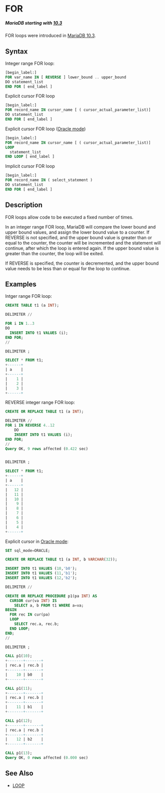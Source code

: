 # FOR

##### MariaDB starting with [10.3](/kb/en/what-is-mariadb-103/)

FOR loops were introduced in [MariaDB 10.3](/kb/en/what-is-mariadb-103/).

## Syntax

Integer range FOR loop:

```sql
[begin_label:]
FOR var_name IN [ REVERSE ] lower_bound .. upper_bound
DO statement_list
END FOR [ end_label ]
```

Explicit cursor FOR loop

```sql
[begin_label:]
FOR record_name IN cursor_name [ ( cursor_actual_parameter_list)]
DO statement_list
END FOR [ end_label ]
```

Explicit cursor FOR loop ([Oracle mode](/kb/en/sql_modeoracle/))

```sql
[begin_label:]
FOR record_name IN cursor_name [ ( cursor_actual_parameter_list)]
LOOP
  statement_list
END LOOP [ end_label ]
```

Implicit cursor FOR loop

```sql
[begin_label:]
FOR record_name IN ( select_statement )
DO statement_list
END FOR [ end_label ]
```

## Description

FOR loops allow code to be executed a fixed number of times.

In an integer range FOR loop, MariaDB will compare the lower bound and upper bound values, and assign the lower bound value to a counter. If REVERSE is not specified, and the upper bound value is greater than or equal to the counter, the counter will be incremented and the statement will continue, after which the loop is entered again. If the upper bound value is greater than the counter, the loop will be exited.

If REVERSE is specified, the counter is decremented, and the upper bound value needs to be less than or equal for the loop to continue.

## Examples

Intger range FOR loop:

```sql
CREATE TABLE t1 (a INT);

DELIMITER //

FOR i IN 1..3
DO
  INSERT INTO t1 VALUES (i);
END FOR;
//

DELIMITER ;

SELECT * FROM t1;
+------+
| a    |
+------+
|    1 |
|    2 |
|    3 |
+------+
```

REVERSE integer range FOR loop:

```sql
CREATE OR REPLACE TABLE t1 (a INT);

DELIMITER //
FOR i IN REVERSE 4..12
    DO
    INSERT INTO t1 VALUES (i);
END FOR;
//
Query OK, 9 rows affected (0.422 sec)


DELIMITER ;

SELECT * FROM t1;
+------+
| a    |
+------+
|   12 |
|   11 |
|   10 |
|    9 |
|    8 |
|    7 |
|    6 |
|    5 |
|    4 |
+------+
```

Explicit cursor in [Oracle mode](/kb/en/sql_modeoracle/):

```sql
SET sql_mode=ORACLE;

CREATE OR REPLACE TABLE t1 (a INT, b VARCHAR(32));

INSERT INTO t1 VALUES (10,'b0');
INSERT INTO t1 VALUES (11,'b1');
INSERT INTO t1 VALUES (12,'b2');

DELIMITER //

CREATE OR REPLACE PROCEDURE p1(pa INT) AS 
  CURSOR cur(va INT) IS
    SELECT a, b FROM t1 WHERE a=va;
BEGIN
  FOR rec IN cur(pa)
  LOOP
    SELECT rec.a, rec.b;
  END LOOP;
END;
//

DELIMITER ;

CALL p1(10);
+-------+-------+
| rec.a | rec.b |
+-------+-------+
|    10 | b0    |
+-------+-------+

CALL p1(11);
+-------+-------+
| rec.a | rec.b |
+-------+-------+
|    11 | b1    |
+-------+-------+

CALL p1(12);
+-------+-------+
| rec.a | rec.b |
+-------+-------+
|    12 | b2    |
+-------+-------+

CALL p1(13);
Query OK, 0 rows affected (0.000 sec)
```

## See Also

- [LOOP](/programming-customizing-mariadb/programmatic-compound-statements/loop)